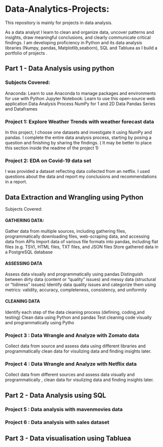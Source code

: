 # Data-Analytics-Projects:

This repository is mainly for projects in data analysis.

 As a data analyst I learn to clean and organize data, uncover patterns and insights, draw meaningful conclusions, and clearly communicate critical findings. I am developing proficiency in Python and its data analysis libraries (Numpy, pandas, Matplotlib,seaborn), SQL and Tabluea as I build a portfolio of projects .


## Part 1 - Data Analysis using python

### Subjects Covered:

Anaconda: Learn to use Anaconda to manage packages and environments for use with Python
Jupyter Notebook: Learn to use this open-source web application
Data Analysis Process
NumPy for 1 and 2D Data
Pandas Series and Dataframes


### Project 1: Explore Weather Trends with weather forecast data
In this project, I choose one datasets and investigate it using NumPy and pandas. I complete the entire data analysis process, starting by posing a question and finishing by sharing the findings. ( It may be better to place this section inside the readme of the project 1)

### Project 2: EDA on Covid-19 data set
I was provided a dataset reflecting data collected from an netflix. I used  questions about the data and report my conclusions and recommendations in a report.



##  Data Extraction and Wrangling using Python

Subjects Covered:

#### GATHERING DATA:
Gather data from multiple sources, including gathering files, programmatically downloading files, web-scraping data, and accessing data from APIs
Import data of various file formats into pandas, including flat files (e.g. TSV), HTML files, TXT files, and JSON files
Store gathered data in a PostgreSQL database
#### ASSESSING DATA
Assess data visually and programmatically using pandas
Distinguish between dirty data (content or “quality” issues) and messy data (structural or “tidiness” issues)
Identify data quality issues and categorize them using metrics: validity, accuracy, completeness, consistency, and uniformity
#### CLEANING DATA
Identify each step of the data cleaning process (defining, coding,and testing)
Clean data using Python and pandas
Test cleaning code visually and programmatically using Pytho

### Project 3 : Data Wrangle and Analyze with Zomato data
Collect data from  source and assess data using different libraries and programmatically clean data for visulizing data and finding insights later.

### Project 4 : Data Wrangle and Analyze with Netflix data
Collect data from different sources and assess data visually and programmatically , clean data for visulizing data and finding insights later.




## Part 2 - Data Analysis using SQL

### Project 5 : Data analysis with mavenmovies data

### Project 6 : Data analysis with sales dataset

## Part 3 - Data visualisation using Tabluea

###


